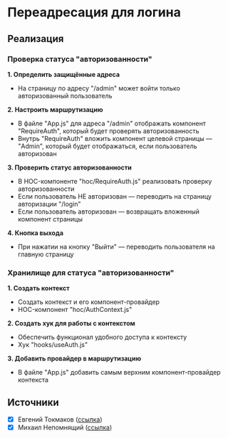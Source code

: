 # Переадресация для логина

## Реализация
### Проверка статуса "авторизованности"
**1. Определить защищённые адреса**
- На страницу по адресу "/admin" может войти только авторизованный пользователь

**2. Настроить маршрутизацию**
- В файле "App.js" для адреса "/admin" отображать компонент "RequireAuth", который будет проверять авторизованность
- Внутрь "RequireAuth" вложить компонент целевой страницы — "Admin", который будет отображаться, если пользователь авторизован

**3. Проверить статус авторизованности**
- В HOC-компоненте "hoc/RequireAuth.js" реализовать проверку авторизованности
- Если пользователь НЕ авторизован — переводить на страницу авторизации "/login"
- Если пользователь авторизован — возвращать вложенный компонент страницы

**4. Кнопка выхода**
- При нажатии на кнопку "Выйти" — переводить пользователя на главную страницу


### Хранилище для статуса "авторизованности"
**1. Создать контекст**
- Создать контекст и его компонент-провайдер
- HOC-компонент "hoc/AuthContext.js"

**2. Создать хук для работы с контекстом**
- Обеспечить функционал удобного доступа к контексту
- Хук "hooks/useAuth.js"

**3. Добавить провайдер в маршрутизацию**
- В файле "App.js" добавить самым верхним компонент-провайдер контекста


## Источники
- [x] Евгений Токмаков ([ссылка](https://tokmakov.msk.ru/blog/item/677))
- [x] Михаил Непомнящий ([ссылка](https://youtu.be/jv0ckzkKYzU?t=583))